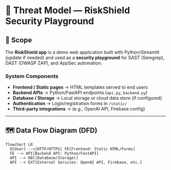 # 🧩 Threat Model — RiskShield Security Playground

## 🎯 Scope
The **RiskShield app** is a demo web application built with Python/Streamlit (update if needed) and used as a **security playground** for SAST (Semgrep), DAST (OWASP ZAP), and AppSec automation.  

### System Components
- **Frontend / Static pages** → HTML templates served to end users
- **Backend APIs** → Python/FastAPI endpoints (`api.py`, `backend.py`)
- **Database / Storage** → Local storage or cloud data store (if configured)
- **Authentication** → Login/registration forms in `/static/`
- **Third-party integrations** → (e.g., OpenAI API, Firebase config)

---

## 🗺️ Data Flow Diagram (DFD)
```mermaid
flowchart LR
  U[User] -->|HTTP/HTTPS| FE[Frontend: Static HTML/Forms]
  FE --> API[Backend API: Python/FastAPI]
  API --> DB[(Database/Storage)]
  API --> EXT[External Services: OpenAI API, Firebase, etc.]
